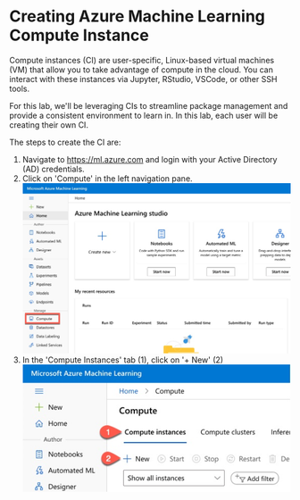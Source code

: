 # Creating Azure Machine Learning Compute Instance

Compute instances (CI) are user-specific, Linux-based virtual machines (VM) that allow you to take advantage of compute in the cloud. You can interact with these instances via Jupyter, RStudio, VSCode, or other SSH tools.

For this lab, we'll be leveraging CIs to streamline package management and provide a consistent environment to learn in. In this lab, each user will be creating their own CI.

The steps to create the CI are:
1. Navigate to https://ml.azure.com and login with your Active Directory (AD) credentials.
1. Click on 'Compute' in the left navigation pane.
    ![Compute](../../media/1-compute-navigation.jpg)
1. In the 'Compute Instances' tab (1), click on '+ New' (2)
    ![New Compute Instance](../../media/2-ci-new.jpg)
